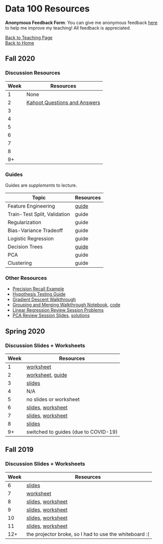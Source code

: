 # Data 100 Resources

**Anonymous Feedback Form**: You can give me anonymous feedback <a href="https://tinyurl.com/raguvirTAfeedback" target="_blank">here</a> to help me improve my teaching! All feedback is appreciated.

<a href="../">Back to Teaching Page</a>
<br>
<a href="../../">Back to Home</a>

## Fall 2020

### Discussion Resources

| Week | Resources |
| ---- | --------- |
| 1 | None |
| 2 | <a href="./resources/quizzes/kahoot/disc02_kahoot.md" target="_blank">Kahoot Questions and Answers</a> |
| 3 |  |
| 4 |  |
| 5 |  |
| 6 |  |
| 7 |  |
| 8 |  |
| 9+ |  |

### Guides

Guides are *supplements* to lecture.

| Topic | Resources |
| ----- | --------- |
| Feature Engineering | <a href="https://hackmd.io/@rkunani/feature-engineering" target="_blank">guide</a> |
| Train-Test Split, Validation | guide |
| Regularization | guide |
| Bias-Variance Tradeoff | guide |
| Logistic Regression | guide |
| Decision Trees | <a href="https://hackmd.io/@rkunani/decision-tree" target="_blank">guide</a> |
| PCA | guide |
| Clustering | guide |

### Other Resources

- <a href="./resources/other/precision-recall.pdf" target="_blank">Precision Recall Example</a>
- <a href="https://hackmd.io/@rkunani/hypothesis-testing" target="_blank">Hypothesis Testing Guide</a>
- <a href="./resources/other/gradient_descent_walkthrough.pdf" target="_blank">Gradient Descent Walkthrough</a>
- <a href="./resources/other/group_merge_walkthrough.html" target="_blank">Grouping and Merging Walkthrough Notebook</a>, <a href="./resources/other/group_merge_walkthrough.ipynb" download>code</a>
- <a href="./resources/other/linear_regression_review.pdf" target="_blank">Linear Regression Review Session Problems</a>
- <a href="./resources/other/pca_review.pdf" target="_blank">PCA Review Session Slides</a>, <a href="./resources/other/pca_review_solutions.pdf" target="_blank">solutions</a>


## Spring 2020

### Discussion Slides + Worksheets

| Week | Resources |
| ---- | --------- |
| 1 | <a href="./resources/worksheets/sp20/disc01.pdf" target="_blank">worksheet</a> |
| 2 | <a href="./resources/worksheets/sp20/disc02.pdf" target="_blank">worksheet</a>, <a href="https://hackmd.io/@rkunani/SybBko1zI" target="_blank">guide</a> |
| 3 | <a href="./resources/slides/sp20/disc03.pdf" target="_blank">slides</a> |
| 4 | N/A |
| 5 | no slides or worksheet |
| 6 | <a href="./resources/slides/sp20/modeling.pdf" target="_blank">slides</a>, <a href="./resources/worksheets/sp20/disc06.pdf" target="_blank">worksheet</a> |
| 7 | <a href="./resources/slides/sp20/gradient_descent.pdf" target="_blank">slides</a>, <a href="./resources/worksheets/sp20/disc07.pdf" target="_blank">worksheet</a> |
| 8 | <a href="./resources/slides/sp20/linear_regression.pdf" target="_blank">slides</a> |
| 9+ | switched to guides (due to COVID-19) |


## Fall 2019

### Discussion Slides + Worksheets

| Week | Resources |
| ----- | --------- |
| 6 | <a href="./resources/slides/fa19/pca.pdf" target="_blank">slides</a> |
| 7 | <a href="./resources/worksheets/fa19/disc07.pdf" target="_blank">worksheet</a> |
| 8 | <a href="./resources/slides/fa19/fa19disc08.pdf" target="_blank">slides</a>, <a href="./resources/worksheets/fa19/disc08.pdf" target="_blank">worksheet</a> |
| 9 | <a href="./resources/slides/fa19/linear_regression.pdf" target="_blank">slides</a>, <a href="./resources/worksheets/fa19/disc09.pdf" target="_blank">worksheet</a> |
| 10 | <a href="./resources/slides/fa19/fa19disc10.pdf" target="_blank">slides</a>, <a href="./resources/worksheets/fa19/disc10.pdf" target="_blank">worksheet</a> |
| 11 | <a href="./resources/slides/fa19/logistic_regression.pdf" target="_blank">slides</a>, <a href="./resources/worksheets/fa19/disc11.pdf" target="_blank">worksheet</a> |
| 12+ | the projector broke, so I had to use the whiteboard :( |
